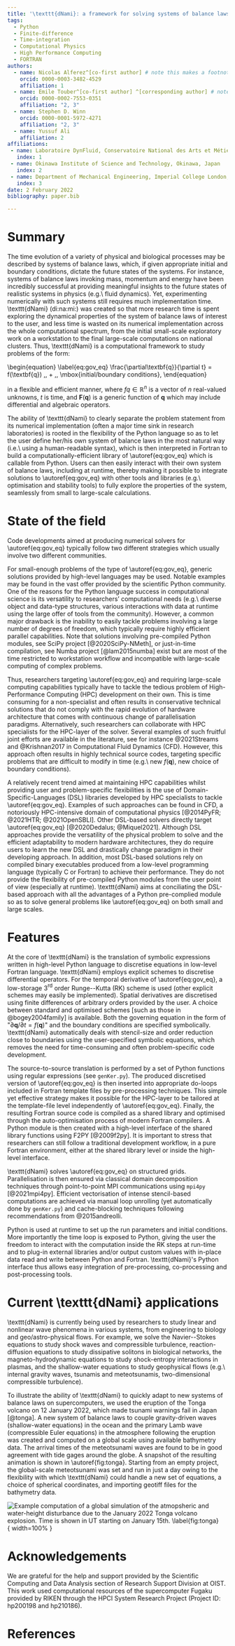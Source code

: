 ```yaml
---
title: '\texttt{dNami}: a framework for solving systems of balance laws using explicit numerical schemes on structured meshes'
tags:
  - Python
  - Finite-difference 
  - Time-integration
  - Computational Physics
  - High Performance Computing
  - FORTRAN 
authors:
  - name: Nicolas Alferez^[co-first author] # note this makes a footnote saying 'co-first author'
    orcid: 0000-0003-3482-4529 
    affiliation: 1 
  - name: Emile Touber^[co-first author] ^[corresponding author] # note this makes a footnote saying 'co-first author'
    orcid: 0000-0002-7553-0351 
    affiliation: "2, 3"
  - name: Stephen D. Winn 
    orcid: 0000-0001-5972-4271 
    affiliation: "2, 3"
  - name: Yussuf Ali  
    affiliation: 2
affiliations:
 - name: Laboratoire DynFluid, Conservatoire National des Arts et Métiers, Paris, France  
   index: 1
 - name: Okinawa Institute of Science and Technology, Okinawa, Japan 
   index: 2
 - name: Department of Mechanical Engineering, Imperial College London, London, UK
   index: 3
date: 2 February 2022
bibliography: paper.bib

---
```


# Summary

The time evolution of a variety of physical and biological processes may be described by systems of balance laws, which, if given appropriate initial and boundary conditions, dictate the future states of the systems. For instance, systems of balance laws invoking mass, momentum and energy have been incredibly successful at providing meaningful insights to the future states of realistic systems in physics (e.g.\ fluid dynamics). Yet, experimenting numerically with such systems still requires much implementation time. \texttt{dNami} (di:na:mi:) was created so that more research time is spent exploring the dynamical properties of the system of balance laws of interest to the user, and less time is wasted on its numerical implementation across the whole computational spectrum, from the initial small-scale exploratory work on a workstation to the final large-scale computations on national clusters. Thus, \texttt{dNami} is a computational framework to study problems of the form:

\begin{equation} \label{eq:gov_eq}
\frac{\partial\textbf{q}}{\partial t} = f(\textbf{q}) \,\, + \,\, \mbox{initial/boundary conditions},
\end{equation}

in a flexible and efficient manner, where $f{q} \in \mathbb{R}^n$ is a vector of $n$ real-valued unknowns, $t$ is time, and $\textbf{F}(\textbf{q})$ is a generic function of $\textbf{q}$ which may include differential and algebraic operators.

The ability of \texttt{dNami} to clearly separate the problem statement from its numerical implementation (often a major time sink in research laboratories) is rooted in the flexibility of the Python language so as to let the user define her/his own system of balance laws in the most natural way (i.e.\ using a human-readable syntax), which is then interpreted in Fortran to build a computationally-efficient library of \autoref{eq:gov_eq} which is callable from Python. Users can then easily interact with their own system of balance laws, including at runtime, thereby making it possible to integrate solutions to \autoref{eq:gov_eq} with other tools and libraries (e.g.\ optimisation and stability tools) to fully explore the properties of the system, seamlessly from small to large-scale calculations.

# State of the field

Code developments aimed at producing numerical solvers for \autoref{eq:gov_eq} typically follow two different strategies which usually involve two different communities. 

For small-enough problems of the type of \autoref{eq:gov_eq}, generic solutions provided by high-level languages may be used. Notable examples may be found in the vast offer provided by the scientific Python community. One of the reasons for the Python language success in computational science is its versatility to researchers’ computational needs (e.g.\ diverse object and data-type structures, various interactions with data at runtime using the large offer of tools from the community). However, a common major drawback is the inability to easily tackle problems involving a large number of degrees of freedom, which typically require highly efficient parallel capabilities. Note that solutions involving pre-compiled Python modules, see SciPy project [@2020SciPy-NMeth], or just-in-time compilation, see Numba project [@lam2015numba] exist but are most of the time restricted to workstation workflow and incompatible with large-scale computing of complex problems. 

Thus, researchers targeting \autoref{eq:gov_eq} and requiring large-scale computing capabilities typically have to tackle the tedious problem of High-Performance Computing (HPC) development on their own. This is time consuming for a non-specialist and often results in conservative technical solutions that do not comply with the rapid evolution of hardware architecture that comes with continuous change of parallelisation paradigms. Alternatively, such researchers can collaborate with HPC specialists for the HPC-layer of the solver. Several examples of such fruitful joint efforts are available in the literature, see for instance @2021Streams and @Krishnan2017 in Computational Fluid Dynamics (CFD). However, this approach often results in highly technical source codes, targeting specific problems that are difficult to modify in time (e.g.\ new $f(\textbf{q})$, new choice of boundary conditions). 

A relatively recent trend aimed at maintaining HPC capabilities whilst providing user and problem-specific flexibilities is the use of Domain-Specific-Languages (DSL) libraries developed by HPC specialists to tackle  \autoref{eq:gov_eq}. Examples of such approaches can be found in CFD, a notoriously HPC-intensive domain of computational physics [@2014PyFR; @2021HTR; @2021OpenSBLI]. Other DSL-based solvers directly target \autoref{eq:gov_eq} [@2020Dedalus; @Miquel2021]. Although DSL approaches provide the versatility of the physical problem to solve and the efficient adaptability to modern hardware architectures, they do require users to learn the new DSL and drastically change paradigm in their developing approach. In addition, most DSL-based solutions rely on compiled binary executables produced from a low-level programming language (typically C or Fortran) to achieve their performance. They do not provide the flexibility of pre-compiled Python modules from the user point of view (especially at runtime). \texttt{dNami} aims at conciliating the DSL-based approach with all the advantages of a Python pre-complied module so as to solve general problems like \autoref{eq:gov_eq} on both small and large scales.

# Features 

At the core of \texttt{dNami} is the translation of symbolic expressions written in high-level Python language to discretise equations in low-level Fortran language. \texttt{dNami} employs explicit schemes to discretise differential operators. For the temporal derivative of \autoref{eq:gov_eq}, a low-storage 3$^\mathrm{rd}$ order Runge--Kutta (RK) scheme is used (other explicit schemes may easily be implemented). Spatial derivatives are discretised using finite differences of arbitrary orders provided by the user. A choice between standard and optimised schemes [such as those in @bogey2004family] is available. Both the governing equation in the form of "$\partial\textbf{q}/\partial t = f(\textbf{q})$" and the boundary conditions are specified symbolically. \texttt{dNami} automatically deals with stencil-size and order reduction close to boundaries using the user-specified symbolic equations, which removes the need for time-consuming and often problem-specific code development.

The source-to-source translation is performed by a set of Python functions using regular expressions (see `genKer.py`). The produced discretised version of \autoref{eq:gov_eq} is then inserted into appropriate do-loops included in Fortran template files by pre-processing techniques. This simple yet effective strategy makes it possible for the HPC-layer to be tailored at the template-file level independently of \autoref{eq:gov_eq}. Finally, the resulting Fortran source code is compiled as a shared library and optimised through the auto-optimisation process of modern Fortran compilers. A Python module is then created with a high-level interface of the shared library functions using F2PY [@2009f2py]. It is important to stress that researchers can still follow a traditional development workflow, in a pure Fortran environment, either at the shared library level or inside the high-level interface. 

\texttt{dNami} solves \autoref{eq:gov_eq} on structured grids. Parallelisation is then ensured via classical domain decomposition techniques through point-to-point MPI communications using  `mpi4py` [@2021mpi4py]. Efficient vectorisation of intense stencil-based computations are achieved via manual loop unrolling (yet automatically done by `genKer.py`) and cache-blocking techniques following recommendations from @2015andreolli.

Python is used at runtime to set up the run parameters and initial conditions. More importantly the time loop is exposed to Python, giving the user the freedom to interact with the computation inside the RK steps at run-time and to plug-in external libraries and/or output custom values with in-place data read and write between Python and Fortran. \texttt{dNami}'s Python interface thus allows easy integration of pre-processing, co-processing and post-processing tools. 

# Current \texttt{dNami} applications

\texttt{dNami} is currently being used by researchers to study linear and nonlinear wave phenomena in various systems, from engineering to biology and geo/astro-physical flows. For example, we solve the Navier--Stokes equations to study shock waves and compressible turbulence, reaction-diffusion equations to study dissipative solitons in biological networks, the magneto-hydrodynamic equations to study shock-entropy interactions in plasmas, and the shallow-water equations to study geophysical flows (e.g.\ internal gravity waves, tsunamis and meteotsunamis, two-dimensional compressible turbulence).

To illustrate the ability of \texttt{dNami} to quickly adapt to new systems of balance laws on supercomputers, we used the eruption of the Tonga volcano on 12 January 2022, which made tsunami warnings fail in Japan [@tonga]. A new system of balance laws to couple gravity-driven waves (shallow-water equations) in the ocean and the primary Lamb wave (compressible Euler equations) in the atmosphere following the eruption was created and computed on a global scale using available bathymetry data. The arrival times of the meteotsunami waves are found to be in good agreement with tide gages around the globe. A snapshot of the resulting animation is shown in \autoref{fig:tonga}. Starting from an empty project, the global-scale meteotsunami was set and run in just a day owing to the flexibility with which \texttt{dNami} could handle a new set of equations, a choice of spherical coordinates, and importing geotiff files for the bathymetry data.

![Example computation of a global simulation of the atmopsheric and water-height disturbance due to the January 2022 Tonga volcano explosion. Time is shown in UT starting on January 15th. \label{fig:tonga}](tonga.png){ width=100% }

# Acknowledgements

We are grateful for the help and support provided by the Scientific Computing and Data Analysis section of Research Support Division at OIST. This work used computational resources of the supercomputer Fugaku provided by RIKEN through the HPCI System Research Project (Project ID: hp200198 and hp210186).

# References

